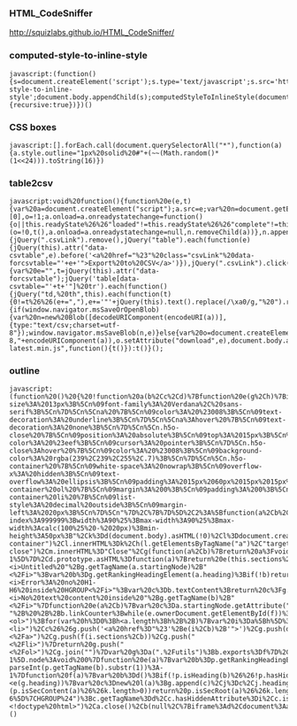 ### HTML_CodeSniffer

http://squizlabs.github.io/HTML_CodeSniffer/

### computed-style-to-inline-style

    javascript:(function(){s=document.createElement('script');s.type='text/javascript';s.src='https://unpkg.com/computed-style-to-inline-style';document.body.appendChild(s);computedStyleToInlineStyle(document.body,{recursive:true})})()

### CSS boxes

    javascript:[].forEach.call(document.querySelectorAll("*"),function(a){a.style.outline="1px%20solid%20#"+(~~(Math.random()*(1<<24))).toString(16)})

### table2csv

    javascript:void%20function(){function%20e(e,t){var%20a=document.createElement("script");a.src=e;var%20n=document.getElementsByTagName("head")[0],o=!1;a.onload=a.onreadystatechange=function(){o||this.readyState%26%26"loaded"!=this.readyState%26%26"complete"!=this.readyState||(o=!0,t(),a.onload=a.onreadystatechange=null,n.removeChild(a))},n.appendChild(a)}function%20t(){jQuery(".csvLink").remove(),jQuery("table").each(function(e){jQuery(this).attr("data-csvtable",e).before('<a%20href="%23"%20class="csvLink"%20data-forcsvtable="'+e+'">Export%20to%20CSV</a>')}),jQuery(".csvLink").click(function(){var%20e="",t=jQuery(this).attr("data-forcsvtable");jQuery('table[data-csvtable="'+t+'"]%20tr').each(function(){jQuery("td,%20th",this).each(function(t){0!=t%26%26(e+=","),e+='"'+jQuery(this).text().replace(/\xa0/g,"%20").replace(/\r%3F\n|\r/g,"").replace(/"/g,'""')+'"'}),e+="\r\n"}),jQuery(".csvLink").remove(),a("TableExport.csv","text/csv",e)})}function%20a(e,t,a){if(window.navigator.msSaveOrOpenBlob){var%20n=new%20Blob([decodeURIComponent(encodeURI(a))],{type:"text/csv;charset=utf-8"});window.navigator.msSaveBlob(n,e)}else{var%20o=document.createElement("a");o.setAttribute("href","data:"+t+";charset=utf-8,"+encodeURIComponent(a)),o.setAttribute("download",e),document.body.appendChild(o),o.click(),document.body.removeChild(o)}}"undefined"==typeof%20jQuery%3Fe("//code.jquery.com/jquery-latest.min.js",function(){t()}):t()}();

### outline
    javascript:(function%20()%20{%20!function%20a(b%2Cc%2Cd)%7Bfunction%20e(g%2Ch)%7Bif(!c%5Bg%5D)%7Bif(!b%5Bg%5D)%7Bvar%20i%3D"function"%3D%3Dtypeof%20require%26%26require%3Bif(!h%26%26i)return%20i(g%2C!0)%3Bif(f)return%20f(g%2C!0)%3Bvar%20j%3Dnew%20Error("Cannot%20find%20module%20'"%2Bg%2B"'")%3Bthrow%20j.code%3D"MODULE_NOT_FOUND"%2Cj%7Dvar%20k%3Dc%5Bg%5D%3D%7Bexports%3A%7B%7D%7D%3Bb%5Bg%5D%5B0%5D.call(k.exports%2Cfunction(a)%7Bvar%20c%3Db%5Bg%5D%5B1%5D%5Ba%5D%3Breturn%20e(c%3Fc%3Aa)%7D%2Ck%2Ck.exports%2Ca%2Cb%2Cc%2Cd)%7Dreturn%20c%5Bg%5D.exports%7Dfor(var%20f%3D"function"%3D%3Dtypeof%20require%26%26require%2Cg%3D0%3Bg<d.length%3Bg%2B%2B)e(d%5Bg%5D)%3Breturn%20e%7D(%7B1%3A%5Bfunction(a%2Cb%2Cc)%7Bb.exports%3D"body%20%7B%5Cn%09padding%3A%200%3B%5Cn%09margin%3A%200%3B%5Cn%09font-size%3A%2013px%3B%5Cn%09font-family%3A%20Verdana%2C%20sans-serif%3B%5Cn%7D%5Cn%5Cna%20%7B%5Cn%09color%3A%20%23008%3B%5Cn%09text-decoration%3A%20underline%3B%5Cn%7D%5Cn%5Cna%3Ahover%20%7B%5Cn%09text-decoration%3A%20none%3B%5Cn%7D%5Cn%5Cn.h5o-close%20%7B%5Cn%09position%3A%20absolute%3B%5Cn%09top%3A%2015px%3B%5Cn%09right%3A%2015px%3B%5Cn%09padding%3A%205px%3B%5Cn%09border%3A%201px%20%23008%20solid%3B%5Cn%09color%3A%20%2300f%3B%5Cn%09background-color%3A%20%23eef%3B%5Cn%09cursor%3A%20pointer%3B%5Cn%7D%5Cn.h5o-close%3Ahover%20%7B%5Cn%09color%3A%20%23008%3B%5Cn%09background-color%3A%20rgba(239%2C239%2C255%2C.7)%3B%5Cn%7D%5Cn%5Cn.h5o-container%20%7B%5Cn%09white-space%3A%20nowrap%3B%5Cn%09overflow-x%3A%20hidden%3B%5Cn%09text-overflow%3A%20ellipsis%3B%5Cn%09padding%3A%2015px%2060px%2015px%2015px%3B%5Cn%7D%5Cn%5Cn.h5o-container%20ol%20%7B%5Cn%09margin%3A%200%3B%5Cn%09padding%3A%200%3B%5Cn%7D%5Cn%5Cn.h5o-container%20li%20%7B%5Cn%09list-style%3A%20decimal%20outside%3B%5Cn%09margin-left%3A%2020px%3B%5Cn%7D%5Cn"%7D%2C%7B%7D%5D%2C2%3A%5Bfunction(a%2Cb%2Cc)%7Bvar%20d%3Da("h5o")%2Ce%3Da("cssify")%2Cf%3Da(".%2Fbookmarklet.css")%2Cg%3Da("iframeish")%2Ch%3Dfunction(a%2Cb%2Cc)%7Bfor(var%20d%3D0%3Bd<a.length%3Bd%2B%2B)a%5Bd%5D.setAttribute(b%2Cc)%7D%2Ci%3D2%2Cj%3D"position%3Afixed%3Btop%3A10px%3Bright%3A10px%3Bborder%3A"%2Bi%2B"px%20solid%20%23000%3Bbackground%3Argba(255%2C255%2C255%2C.9)%3Bz-index%3A999999%3Bwidth%3A90%25%3Bmax-width%3A90%25%3Bmax-width%3Acalc(100%25%20-%2020px)%3Bmin-height%3A50px%3B"%2Ck%3Dd(document.body).asHTML(!0)%2Cl%3Ddocument.createElement("div")%3Bh(%5Bl%5D%2C"class"%2C"h5o-container")%2Cl.innerHTML%3Dk%2Ch(l.getElementsByTagName("a")%2C"target"%2C"_top")%3Bvar%20m%3Dl.insertBefore(document.createElement("button")%2Cl.firstChild)%3Bh(%5Bm%5D%2C"class"%2C"h5o-close")%2Cm.innerHTML%3D"Close"%2Cg(function(a%2Cb)%7Breturn%20a%3Fvoid%20console.error(a)%3A(e(f%2Cb.document)%2Ch(%5Bb.iframe%5D%2C"style"%2Cj)%2Cb.document.body.appendChild(l)%2Cl.style.position%3D"absolute"%2Cb.iframe.style.width%3Dl.scrollWidth%2Bi%2B"px"%2Cb.iframe.style.height%3Dl.scrollHeight%2Bi%2B"px"%2Cl.style.position%3D"static"%2Cvoid%20m.addEventListener("click"%2Cfunction()%7Bdocument.body.removeChild(b.iframe)%2Cl%3Dm%3Dnull%7D))%7D)%7D%2C%7B".%2Fbookmarklet.css"%3A1%2Ccssify%3A3%2Ch5o%3A4%2Ciframeish%3A12%7D%5D%2C3%3A%5Bfunction(a%2Cb%2Cc)%7Bb.exports%3Dfunction(a%2Cb)%7Bvar%20c%3Db%7C%7Cdocument%3Bif(c.createStyleSheet)%7Bvar%20d%3Dc.createStyleSheet()%3Breturn%20d.cssText%3Da%2Cd.ownerNode%7Dvar%20e%3Dc.getElementsByTagName("head")%5B0%5D%2Cf%3Dc.createElement("style")%3Breturn%20f.type%3D"text%2Fcss"%2Cf.styleSheet%3Ff.styleSheet.cssText%3Da%3Af.appendChild(c.createTextNode(a))%2Ce.appendChild(f)%2Cf%7D%2Cb.exports.byUrl%3Dfunction(a)%7Bif(document.createStyleSheet)return%20document.createStyleSheet(a).ownerNode%3Bvar%20b%3Ddocument.getElementsByTagName("head")%5B0%5D%2Cc%3Ddocument.createElement("link")%3Breturn%20c.rel%3D"stylesheet"%2Cc.href%3Da%2Cb.appendChild(c)%2Cc%7D%7D%2C%7B%7D%5D%2C4%3A%5Bfunction(a%2Cb%2Cc)%7Bb.exports%3Da(".%2Fsrc%2FcreateOutline")%7D%2C%7B".%2Fsrc%2FcreateOutline"%3A9%7D%5D%2C5%3A%5Bfunction(a%2Cb%2Cc)%7Bfunction%20d(a%2Cb)%7Bthis.startingNode%3Da.node%2Cthis.sections%3D%5Bb%5D%7Dvar%20e%3Da(".%2FasHTML")%3Bd.prototype.getLastSection%3Dfunction()%7Breturn%20this.sections%5Bthis.sections.length-1%5D%7D%2Cd.prototype.asHTML%3Dfunction(a)%7Breturn%20e(this.sections%2Ca)%7D%2Cb.exports%3Dd%7D%2C%7B".%2FasHTML"%3A8%7D%5D%2C6%3A%5Bfunction(a%2Cb%2Cc)%7Bfunction%20d(a)%7Bthis.node%3Da%7Db.exports%3Dd%7D%2C%7B%7D%5D%2C7%3A%5Bfunction(a%2Cb%2Cc)%7Bfunction%20d(a)%7Bthis.sections%3D%5B%5D%2Cthis.startingNode%3Da%7Dd.prototype.append%3Dfunction(a)%7Ba.container%3Dthis%2Cthis.sections.push(a)%7D%2Cb.exports%3Dd%7D%2C%7B%7D%5D%2C8%3A%5Bfunction(a%2Cb%2Cc)%7Bfunction%20d(a)%7Bif(a.heading.implied)return"<i>Untitled%20"%2Bg.getTagName(a.startingNode)%2B"<%2Fi>"%3Bvar%20b%3Dg.getRankingHeadingElement(a.heading)%3Bif(!b)return"<i>Error%3A%20no%20H1-H6%20inside%20HGROUP<%2Fi>"%3Bvar%20c%3Db.textContent%3Breturn%20c%3Fg.escapeHtml(c)%3A"<i>No%20text%20content%20inside%20"%2Bg.getTagName(b)%2B"<%2Fi>"%7Dfunction%20e(a%2Cb)%7Bvar%20c%3Da.startingNode.getAttribute("id")%3Bif(c)return%20c%3Bif(!a.heading.implied)%7Bvar%20d%3Da.heading.getAttribute("id")%3Bif(d)return%20d%7Dvar%20e%3Da.startingNode%3Bdo%20var%20f%3D"h5o-"%2B%20%2B%2Bb.linkCounter%3Bwhile(e.ownerDocument.getElementById(f))%3Breturn%20e.setAttribute("id"%2Cf)%2Cf%7Dfunction%20f(a%2Cb)%7Bif("object"!%3Dtypeof%20b%26%26(b%3D%7BcreateLinks%3A!!b%7D)%2C!a.length)return""%3Bif(b.skipTopHeader)return%20f(a%5B0%5D.sections%2C%7BskipToHeader%3A!1%2CcreateLinks%3Ab.createLinks%7D)%3B"undefined"%3D%3Dtypeof%20b.linkCounter%26%26(b.linkCounter%3D0)%3Bvar%20c%3D!!b.createLinks%2Cg%3D%5B%5D%3Bg.push("<ol>")%3Bfor(var%20h%3D0%3Bh<a.length%3Bh%2B%2B)%7Bvar%20i%3Da%5Bh%5D%3Bg.push("<li>")%2Cc%26%26g.push('<a%20href%3D"%23'%2Be(i%2Cb)%2B'">')%2Cg.push(d(i))%2Cc%26%26g.push("<%2Fa>")%2Cg.push(f(i.sections%2Cb))%2Cg.push("<%2Fli>")%7Dreturn%20g.push("<%2Fol>")%2Cg.join("")%7Dvar%20g%3Da(".%2Futils")%3Bb.exports%3Df%7D%2C%7B".%2Futils"%3A10%7D%5D%2C9%3A%5Bfunction(a%2Cb%2Cc)%7Bfunction%20d()%7Breturn%20k.length%3Fk%5Bk.length-1%5D.node%3Avoid%200%7Dfunction%20e(a)%7Bvar%20b%3Dp.getRankingHeadingElement(a)%3Breturn%20b%3F-parseInt(p.getTagName(b).substr(1))%3A-1%7Dfunction%20f(a)%7Bvar%20b%3Dd()%3Bif(!p.isHeading(b)%26%26!p.hasHiddenAttribute(b))%7Bif(p.hasHiddenAttribute(a))return%20void%20k.push(%7Bnode%3Aa%7D)%3Bif(p.isSecContent(a))return%20null!%3Di%26%26(j.heading%7C%7C(j.heading%3D%7Bimplied%3A!0%7D)%2Ck.push(i))%2Ci%3Dnew%20n(a)%2Cj%3Dnew%20l(a)%2Cvoid(i.outline%3Dnew%20m(i.node%2Cj))%3Bif(p.isSecRoot(a))return%20null!%3Di%26%26k.push(i)%2Ci%3Dnew%20n(a)%2Ci.parentSection%3Dj%2Cj%3Dnew%20l(a)%2Cvoid(i.outline%3Dnew%20m(i.node%2Cj))%3Bif(p.isHeading(a))%7Bif(j.heading)if(i.outline.getLastSection().heading.implied%7C%7Ce(a)>%3De(i.outline.getLastSection().heading))%7Bvar%20c%3Dnew%20l(a)%3Bi.outline.sections.push(c)%2Cj%3Dc%2Cj.heading%3Da%7Delse%7Bvar%20f%3D!1%2Cg%3Dj%3Bdo%7Bif(e(a)<e(g.heading))%7Bvar%20c%3Dnew%20l(a)%3Bg.append(c)%2Cj%3Dc%2Cj.heading%3Da%2Cf%3D!0%7Dvar%20h%3Dg.container%3Bg%3Dh%7Dwhile(!f)%7Delse%20j.heading%3Da%3Breturn%20void%20k.push(%7Bnode%3Aa%7D)%7D%7D%7Dfunction%20g(a)%7Bvar%20b%3Dd()%3Bif(b%3D%3D%3Da%26%26k.pop()%2C!p.isHeading(b)%26%26!p.hasHiddenAttribute(b))%7Bif(!(p.isSecContent(a)%26%26k.length>0))return%20p.isSecRoot(a)%26%26k.length>0%3F(j.heading%7C%7C(j.heading%3D%7Bimplied%3A!0%7D)%2Cj%3Di.parentSection%2Cvoid(i%3Dk.pop()))%3Ap.isSecContent(a)%7C%7Cp.isSecRoot(a)%3Fvoid(j.heading%7C%7C(j.heading%3D%7Bimplied%3A!0%7D))%3Avoid%200%3Bj.heading%7C%7C(j.heading%3D%7Bimplied%3A!0%7D)%3Bvar%20c%3Di%3Bi%3Dk.pop()%2Cj%3Di.outline.getLastSection()%3Bfor(var%20e%3D0%3Be<c.outline.sections.length%3Be%2B%2B)j.append(c.outline.sections%5Be%5D)%7D%7Dfunction%20h(a)%7Bif(!p.isSecContent(a)%26%26!p.isSecRoot(a))throw%20new%20TypeError("Invalid%20argument%3A%20start%20element%20must%20either%20be%20sectioning%20root%20or%20sectioning%20content.")%3Breturn%20i%3Dnull%2Cj%3Dnull%2Ck%3D%5B%5D%2Co(a%2Cf%2Cg)%2Ci.outline%7Dvar%20i%2Cj%2Ck%2Cl%3Da(".%2FSection")%2Cm%3Da(".%2FOutline")%2Cn%3Da(".%2FOutlineTarget")%2Co%3Da(".%2Fwalk")%2Cp%3Da(".%2Futils")%3Bb.exports%3Dh%7D%2C%7B".%2FOutline"%3A5%2C".%2FOutlineTarget"%3A6%2C".%2FSection"%3A7%2C".%2Futils"%3A10%2C".%2Fwalk"%3A11%7D%5D%2C10%3A%5Bfunction(a%2Cb%2Cc)%7Bfunction%20d(a)%7Breturn%20a.tagName.toUpperCase()%7Dfunction%20e(a)%7Breturn%20function(b)%7Breturn%20f(b)%26%26new%20RegExp(a%2C"i").test(d(b))%7D%7Dfunction%20f(a)%7Breturn%20a%26%26a.tagName%7Dfunction%20g(a)%7Bif(!j(a))throw%20new%20Error("Not%20a%20heading%20element")%3Bvar%20b%3Dd(a)%3Bif("HGROUP"!%3D%3Db)return%20a%3Bfor(var%20c%3D1%3B6>%3Dc%3Bc%2B%2B)%7Bvar%20e%3Da.getElementsByTagName("H"%2Bc)%3Bif(e.length)return%20e%5B0%5D%7Dreturn%20null%7Dfunction%20h(a)%7Breturn(""%2Ba).replace(%2F%26%2Fg%2C"%26amp%3B").replace(%2F<%2Fg%2C"%26lt%3B")%7Dfunction%20i(a)%7Breturn%20f(a)%26%26a.hasAttribute("hidden")%7Dvar%20j%3De("%5EH%5B1-6%5D%7CHGROUP%24")%3Bc.getTagName%3Dd%2Cc.hasHiddenAttribute%3Di%2Cc.isSecRoot%3De("%5E(BLOCKQUOTE%7CBODY%7CDETAILS%7CFIELDSET%7CFIGURE%7CTD)%24")%2Cc.isSecContent%3De("%5E(ARTICLE%7CASIDE%7CNAV%7CSECTION)%24")%2Cc.isHeading%3Dj%2Cc.getRankingHeadingElement%3Dg%2Cc.escapeHtml%3Dh%7D%2C%7B%7D%5D%2C11%3A%5Bfunction(a%2Cb%2Cc)%7Bb.exports%3Dfunction(a%2Cb%2Cc)%7Bvar%20d%3Da%3Ba%3Afor(%3Bd%3B)if(b(d)%2Cd.firstChild)d%3Dd.firstChild%3Belse%20for(%3Bd%3B)%7Bif(c(d)%2Cd.nextSibling)%7Bd%3Dd.nextSibling%3Bcontinue%20a%7Dd%3Dd%3D%3Da%3Fnull%3Ad.parentNode%7D%7D%7D%2C%7B%7D%5D%2C12%3A%5Bfunction(a%2Cb%2Cc)%7Bfunction%20d(a%2Cb)%7B"undefined"%3D%3Dtypeof%20b%26%26"function"%3D%3Dtypeof%20a%26%26(b%3Da%2Ca%3D%7B%7D)%3Bvar%20c%3Da.renderTo%7C%7Cdocument.body%2Cd%3Ddocument.createElement("iframe")%3Bd.style.border%3D"none"%3Bvar%20e%3D!1%2Cf%3Dfunction()%7Bif(!e)%7Bvar%20a%3Dd.contentDocument%3Btry%7Ba.open()%7Dcatch(c)%7Breturn%20void%20setTimeout(f%2C10)%7De%3D!0%2Ca.write("<!doctype%20html>")%2Ca.close()%2Cb(null%2C%7Biframe%3Ad%2Cdocument%3Aa%7D)%7D%7D%3Bd.addEventListener("load"%2Cf)%2Cc.appendChild(d)%7Db.exports%3Dd%7D%2C%7B%7D%5D%7D%2C%7B%7D%2C%5B2%5D)%3B%20})()
